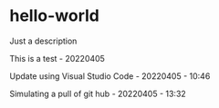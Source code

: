 # hello-world
Just a description

This is a test - 20220405

Update using Visual Studio Code - 20220405 - 10:46

Simulating a pull of git hub - 20220405 - 13:32
